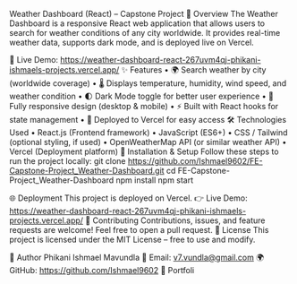 Weather Dashboard (React) – Capstone Project
📌 Overview
The Weather Dashboard is a responsive React web application that allows users to search for weather conditions of any city worldwide. It provides real-time weather data, supports dark mode, and is deployed live on Vercel.

🔗 Live Demo: https://weather-dashboard-react-267uvm4qj-phikani-ishmaels-projects.vercel.app/
✨ Features
•	🌍 Search weather by city (worldwide coverage)
•	🌡️ Displays temperature, humidity, wind speed, and weather condition
•	🌓 Dark Mode toggle for better user experience
•	📱 Fully responsive design (desktop & mobile)
•	⚡ Built with React hooks for state management
•	🚀 Deployed to Vercel for easy access
🛠️ Technologies Used
•	React.js (Frontend framework)
•	JavaScript (ES6+)
•	CSS / Tailwind (optional styling, if used)
•	OpenWeatherMap API (or similar weather API)
•	Vercel (Deployment platform)
🚀 Installation & Setup
Follow these steps to run the project locally:
git clone https://github.com/Ishmael9602/FE-Capstone-Project_Weather-Dashboard.git
cd FE-Capstone-Project_Weather-Dashboard
npm install
npm start

🌐 Deployment
This project is deployed on Vercel.
👉 Live Demo: https://weather-dashboard-react-267uvm4qj-phikani-ishmaels-projects.vercel.app/
🤝 Contributing
Contributions, issues, and feature requests are welcome! Feel free to open a pull request.
📜 License
This project is licensed under the MIT License – free to use and modify.

👤 Author
Phikani Ishmael Mavundla
📧 Email: v7.vundla@gmail.com
🌍 GitHub: https://github.com/Ishmael9602
💼 Portfoli
